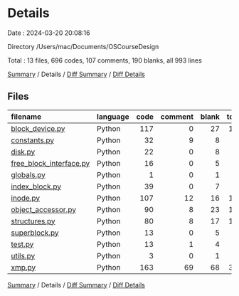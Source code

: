 # Details

Date : 2024-03-20 20:08:16

Directory /Users/mac/Documents/OSCourseDesign

Total : 13 files,  696 codes, 107 comments, 190 blanks, all 993 lines

[Summary](results.md) / Details / [Diff Summary](diff.md) / [Diff Details](diff-details.md)

## Files
| filename | language | code | comment | blank | total |
| :--- | :--- | ---: | ---: | ---: | ---: |
| [block_device.py](/block_device.py) | Python | 117 | 0 | 27 | 144 |
| [constants.py](/constants.py) | Python | 32 | 9 | 8 | 49 |
| [disk.py](/disk.py) | Python | 22 | 0 | 8 | 30 |
| [free_block_interface.py](/free_block_interface.py) | Python | 16 | 0 | 5 | 21 |
| [globals.py](/globals.py) | Python | 1 | 0 | 1 | 2 |
| [index_block.py](/index_block.py) | Python | 39 | 0 | 7 | 46 |
| [inode.py](/inode.py) | Python | 107 | 12 | 16 | 135 |
| [object_accessor.py](/object_accessor.py) | Python | 90 | 8 | 23 | 121 |
| [structures.py](/structures.py) | Python | 80 | 8 | 17 | 105 |
| [superblock.py](/superblock.py) | Python | 13 | 0 | 5 | 18 |
| [test.py](/test.py) | Python | 13 | 1 | 4 | 18 |
| [utils.py](/utils.py) | Python | 3 | 0 | 1 | 4 |
| [xmp.py](/xmp.py) | Python | 163 | 69 | 68 | 300 |

[Summary](results.md) / Details / [Diff Summary](diff.md) / [Diff Details](diff-details.md)